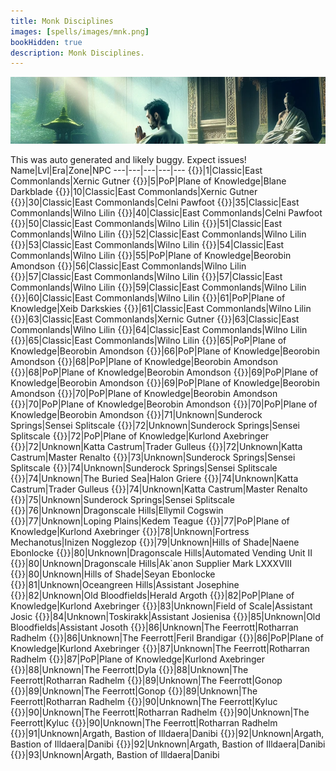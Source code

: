 ```yaml
---
title: Monk Disciplines
images: [spells/images/mnk.png]
bookHidden: true
description: Monk Disciplines.
---
```

![Monk Disciplines](images/mnk-banner.png)

This was auto generated and likely buggy. Expect issues!
Name|Lvl|Era|Zone|NPC
---|---|---|---|---
{{<spell id="5225" name="Throw Stone">}}|1|Classic|East Commonlands|Xernic Gutner
{{<spell id="25060" name="Elbow Strike">}}|5|PoP|Plane of Knowledge|Blane Darkblade
{{<spell id="4721" name="Focused Will Discipline">}}|10|Classic|East Commonlands|Xernic Gutner
{{<spell id="4585" name="Resistant Discipline">}}|30|Classic|East Commonlands|Celni Pawfoot
{{<spell id="4614" name="Phantom Zephyr">}}|35|Classic|East Commonlands|Wilno Lilin
{{<spell id="4587" name="Fearless Discipline">}}|40|Classic|East Commonlands|Celni Pawfoot
{{<spell id="4683" name="Phantom Wind">}}|50|Classic|East Commonlands|Wilno Lilin
{{<spell id="4510" name="Stonestance Discipline">}}|51|Classic|East Commonlands|Wilno Lilin
{{<spell id="4511" name="Thunderkick Discipline">}}|52|Classic|East Commonlands|Wilno Lilin
{{<spell id="4509" name="Whirlwind Discipline">}}|53|Classic|East Commonlands|Wilno Lilin
{{<spell id="4502" name="Voiddance Discipline">}}|54|Classic|East Commonlands|Wilno Lilin
{{<spell id="8923" name="Disciple's Aura">}}|55|PoP|Plane of Knowledge|Beorobin Amondson
{{<spell id="4512" name="Innerflame Discipline">}}|56|Classic|East Commonlands|Wilno Lilin
{{<spell id="4513" name="Hundred Fists Discipline">}}|57|Classic|East Commonlands|Wilno Lilin
{{<spell id="4684" name="Phantom Echo">}}|57|Classic|East Commonlands|Wilno Lilin
{{<spell id="4507" name="Silentfist Discipline">}}|59|Classic|East Commonlands|Wilno Lilin
{{<spell id="4508" name="Ashenhand Discipline">}}|60|Classic|East Commonlands|Wilno Lilin
{{<spell id="6752" name="Leopard Claw">}}|61|PoP|Plane of Knowledge|Xeib Darkskies
{{<spell id="4692" name="Planeswalk Discipline">}}|61|Classic|East Commonlands|Wilno Lilin
{{<spell id="4687" name="Healing Will Discipline">}}|63|Classic|East Commonlands|Xernic Gutner
{{<spell id="4691" name="Speed Focus Discipline">}}|63|Classic|East Commonlands|Wilno Lilin
{{<spell id="4698" name="Phantom Call">}}|64|Classic|East Commonlands|Wilno Lilin
{{<spell id="4690" name="Earthwalk Discipline">}}|65|Classic|East Commonlands|Wilno Lilin
{{<spell id="5019" name="Phantom Shadow">}}|65|PoP|Plane of Knowledge|Beorobin Amondson
{{<spell id="6193" name="Dreamwalk Discipline">}}|66|PoP|Plane of Knowledge|Beorobin Amondson
{{<spell id="6195" name="Counterforce Discipline">}}|68|PoP|Plane of Knowledge|Beorobin Amondson
{{<spell id="8002" name="Fists of Wu">}}|68|PoP|Plane of Knowledge|Beorobin Amondson
{{<spell id="6727" name="Dragon Fang">}}|69|PoP|Plane of Knowledge|Beorobin Amondson
{{<spell id="6175" name="Phantom Cry">}}|69|PoP|Plane of Knowledge|Beorobin Amondson
{{<spell id="8473" name="Heel of Kanji">}}|70|PoP|Plane of Knowledge|Beorobin Amondson
{{<spell id="8474" name="Master's Aura">}}|70|PoP|Plane of Knowledge|Beorobin Amondson
{{<spell id="6194" name="Rapid Kick Discipline">}}|70|PoP|Plane of Knowledge|Beorobin Amondson
{{<spell id="10947" name="Phantom Silhouette">}}|71|Unknown|Sunderock Springs|Sensei Splitscale
{{<spell id="10938" name="Impenetrable Discipline">}}|72|Unknown|Sunderock Springs|Sensei Splitscale
{{<spell id="11913" name="Second Wind">}}|72|PoP|Plane of Knowledge|Kurlond Axebringer
{{<spell id="11914" name="Second Wind Rk. II">}}|72|Unknown|Katta Castrum|Trader Gulleus
{{<spell id="11915" name="Second Wind Rk. III">}}|72|Unknown|Katta Castrum|Master Renalto
{{<spell id="10932" name="Echo of Misdirection">}}|73|Unknown|Sunderock Springs|Sensei Splitscale
{{<spell id="10944" name="Clawstriker's Flurry">}}|74|Unknown|Sunderock Springs|Sensei Splitscale
{{<spell id="11922" name="Scaledfist Discipline">}}|74|Unknown|The Buried Sea|Halon Griere
{{<spell id="11923" name="Scaledfist Discipline Rk. II">}}|74|Unknown|Katta Castrum|Trader Gulleus
{{<spell id="11924" name="Scaledfist Discipline Rk. III">}}|74|Unknown|Katta Castrum|Master Renalto
{{<spell id="10950" name="Moment of Calm">}}|75|Unknown|Sunderock Springs|Sensei Splitscale
{{<spell id="14799" name="Shimmering Silhouette">}}|76|Unknown|Dragonscale Hills|Ellymil Cogswin
{{<spell id="14811" name="Astral Projection">}}|77|Unknown|Loping Plains|Kedem Teague
{{<spell id="14192" name="Third Wind">}}|77|PoP|Plane of Knowledge|Kurlond Axebringer
{{<spell id="14784" name="Echo of Deception">}}|78|Unknown|Fortress Mechanotus|Inizen Nogglezop
{{<spell id="14820" name="Crystalpalm Discipline">}}|79|Unknown|Hills of Shade|Naene Ebonlocke
{{<spell id="14815" name="Delay Death Rk. II">}}|80|Unknown|Dragonscale Hills|Automated Vending Unit II
{{<spell id="14816" name="Delay Death Rk. III">}}|80|Unknown|Dragonscale Hills|Ak`anon Supplier Mark LXXXVIII
{{<spell id="14802" name="Moment of Tranquility">}}|80|Unknown|Hills of Shade|Seyan Ebonlocke
{{<spell id="18904" name="Phantom Apparition">}}|81|Unknown|Oceangreen Hills|Assistant Josephine
{{<spell id="18916" name="Chrono Projection">}}|82|Unknown|Old Bloodfields|Herald Argoth
{{<spell id="18213" name="Fourth Wind">}}|82|PoP|Plane of Knowledge|Kurlond Axebringer
{{<spell id="18889" name="Echo of Distraction">}}|83|Unknown|Field of Scale|Assistant Josic
{{<spell id="19552" name="Punch Through">}}|84|Unknown|Toskirakk|Assistant Josienisa
{{<spell id="18907" name="Moment of Placidity">}}|85|Unknown|Old Bloodfields|Assistant Josoth
{{<spell id="25907" name="Dreamwalker's Synergy">}}|86|Unknown|The Feerrott|Rotharran Radhelm
{{<spell id="25911" name="Phantasmal Apparition">}}|86|Unknown|The Feerrott|Feril Brandigar
{{<spell id="25000" name="Respite">}}|86|PoP|Plane of Knowledge|Kurlond Axebringer
{{<spell id="25914" name="Cloud of Fists">}}|87|Unknown|The Feerrott|Rotharran Radhelm
{{<spell id="25003" name="Fifth Wind">}}|87|PoP|Plane of Knowledge|Kurlond Axebringer
{{<spell id="25917" name="Echo of Confusion">}}|88|Unknown|The Feerrott|Dyla
{{<spell id="25923" name="Ironfist Discipline">}}|88|Unknown|The Feerrott|Rotharran Radhelm
{{<spell id="25009" name="Jab Through">}}|89|Unknown|The Feerrott|Gonop
{{<spell id="25926" name="Six-Step Pattern">}}|89|Unknown|The Feerrott|Gonop
{{<spell id="25929" name="Void Body">}}|89|Unknown|The Feerrott|Rotharran Radhelm
{{<spell id="25932" name="Deny Death">}}|90|Unknown|The Feerrott|Kyluc
{{<spell id="25938" name="Five Breaths">}}|90|Unknown|The Feerrott|Rotharran Radhelm
{{<spell id="25941" name="Heel of Kai">}}|90|Unknown|The Feerrott|Kyluc
{{<spell id="25944" name="Intercepting Fist">}}|90|Unknown|The Feerrott|Rotharran Radhelm
{{<spell id="29006" name="Veiled Apparition">}}|91|Unknown|Argath, Bastion of Illdaera|Danibi
{{<spell id="28003" name="Sixth Wind">}}|92|Unknown|Argath, Bastion of Illdaera|Danibi
{{<spell id="29018" name="Void Step">}}|92|Unknown|Argath, Bastion of Illdaera|Danibi
{{<spell id="29027" name="Crane Stance">}}|93|Unknown|Argath, Bastion of Illdaera|Danibi
